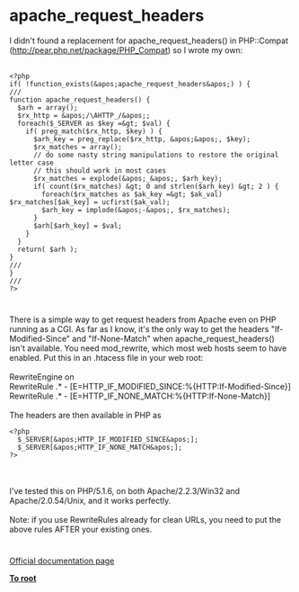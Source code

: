 # apache_request_headers



I didn&apos;t found a replacement for apache_request_headers() in PHP::Compat (http://pear.php.net/package/PHP_Compat) so I wrote my own:<br><br>

```
<?php
if( !function_exists(&apos;apache_request_headers&apos;) ) {
///
function apache_request_headers() {
  $arh = array();
  $rx_http = &apos;/\AHTTP_/&apos;;
  foreach($_SERVER as $key =&gt; $val) {
    if( preg_match($rx_http, $key) ) {
      $arh_key = preg_replace($rx_http, &apos;&apos;, $key);
      $rx_matches = array();
      // do some nasty string manipulations to restore the original letter case
      // this should work in most cases
      $rx_matches = explode(&apos;_&apos;, $arh_key);
      if( count($rx_matches) &gt; 0 and strlen($arh_key) &gt; 2 ) {
        foreach($rx_matches as $ak_key =&gt; $ak_val) $rx_matches[$ak_key] = ucfirst($ak_val);
        $arh_key = implode(&apos;-&apos;, $rx_matches);
      }
      $arh[$arh_key] = $val;
    }
  }
  return( $arh );
}
///
}
///
?>
```
  

#

There is a simple way to get request headers from Apache even on PHP running as a CGI. As far as I know, it&apos;s the only way to get the headers "If-Modified-Since" and "If-None-Match" when apache_request_headers() isn&apos;t available. You need mod_rewrite, which most web hosts seem to have enabled. Put this in an .htacess file in your web root:<br><br>RewriteEngine on<br>RewriteRule .* - [E=HTTP_IF_MODIFIED_SINCE:%{HTTP:If-Modified-Since}]<br>RewriteRule .* - [E=HTTP_IF_NONE_MATCH:%{HTTP:If-None-Match}]<br><br>The headers are then available in PHP as<br>

```
<?php
  $_SERVER[&apos;HTTP_IF_MODIFIED_SINCE&apos;];
  $_SERVER[&apos;HTTP_IF_NONE_MATCH&apos;];
?>
```
<br><br>I&apos;ve tested this on PHP/5.1.6, on both Apache/2.2.3/Win32 and Apache/2.0.54/Unix, and it works perfectly.<br><br>Note: if you use RewriteRules already for clean URLs, you need to put the above rules AFTER your existing ones.  

#

[Official documentation page](https://www.php.net/manual/en/function.apache-request-headers.php)

**[To root](/README.md)**